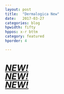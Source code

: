 ```yaml
---
layout: post
title:  "Dermalogica New"
date:   2017-03-27
categories: blog
hpwidth: fifty
hppos: x-r bttm
category: featured
hporder: 4

---
```





 <div class="post {{ page.slug }} rotate-l"><h1 style="font-style: italic; line-height: 1;" class="jumbo"><a href="/projects/#dermalogica">NEW!<br>NEW!<br>NEW!</a></h1></div>
